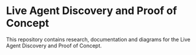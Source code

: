 # Live Agent Discovery and Proof of Concept

This repository contains research, documentation and diagrams for the Live Agent Discovery and Proof of Concept. 
